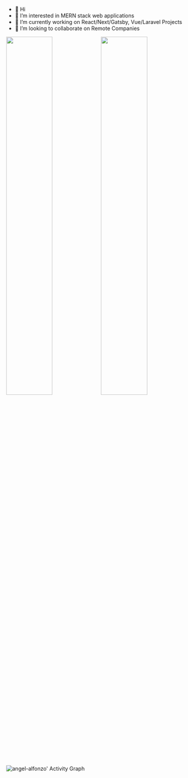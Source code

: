 - 👋 Hi
- 👀 I’m interested in MERN stack web applications
- 🌱 I’m currently working on React/Next/Gatsby, Vue/Laravel Projects
- 💞️ I’m looking to collaborate on Remote Companies

<p align="left">
  <img width="49.5%" src="https://github-readme-stats.vercel.app/api?username=angel-alfonzo&show_icons=true&theme=blueberry" />
  <img width="49.5%" src="https://github-readme-streak-stats.herokuapp.com/?user=angel-alfonzo&theme=blueberry" />
</p>

![angel-alfonzo' Activity Graph](https://activity-graph.herokuapp.com/graph?username=angel-alfonzo&custom_title=angel-alfonzo's%20Contribution%20Graph&theme=react-dark&bg_color=1a2d3d&hide_border=true&line=6dbef7&point=add7ff&color=27e8a7)

